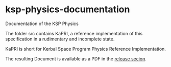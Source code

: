 ksp-physics-documentation
=========================

Documentation of the KSP Physics

The folder src contains KaPRI, a reference implementation of this
specification in a rudimentary and incomplete state.

KaPRI is short for Kerbal Space Program Physics Reference Implementation.

The resulting Document is available as a PDF in the [release secion](https://github.com/mhoram-kerbin/ksp-physics-documentation/releases).
